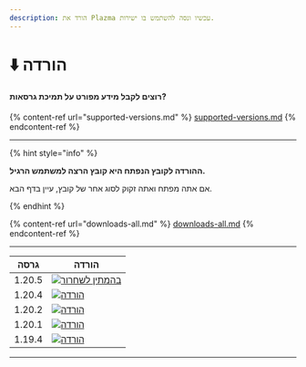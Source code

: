 ```yaml
---
description: הורד את Plazma עכשיו ונסה להשתמש בו ישירות.
---
```


# ⬇️ הורדה

#### רוצים לקבל מידע מפורט על תמיכת גרסאות?

{% content-ref url="supported-versions.md" %}
[supported-versions.md](supported-versions.md)
{% endcontent-ref %}

***

{% hint style="info" %}

**ההורדה לקובץ הנפתח היא קובץ הרצה למשתמש הרגיל.**

אם אתה מפתח ואתה זקוק לסוג אחר של קובץ, עיין בדף הבא.

{% endhint %}

{% content-ref url="downloads-all.md" %}
[downloads-all.md](downloads-all.md)
{% endcontent-ref %}

***

<table data-view="cards">
    <thead>
        <tr>
            <th>גרסה</th>
            <th>הורדה</th>
        </tr>
    </thead>
    <tbody>
        <tr>
            <td>1.20.5</td>
            <td><a href="">
                <img src="https://badge.plazmamc.org/0/בהמתין לשחרור" alt="בהמתין לשחרור">
            </a></td>
        </tr>
        <tr>
            <td>1.20.4</td>
            <td><a href="https://dl.plazmamc.org/1.20.4/">
                <img src="https://badge.plazmamc.org/1/הורדה" alt="הורדה">
            </a></td>
        </tr>
        <tr>
            <td>1.20.2</td>
            <td><a href="https://dl.plazmamc.org/1.20.2/">
                <img src="https://badge.plazmamc.org/1/הורדה" alt="הורדה">
            </a></td>
        </tr>
        <tr>
            <td>1.20.1</td>
            <td><a href="https://dl.plazmamc.org/1.20.1/">
                <img src="https://badge.plazmamc.org/1/הורדה" alt="הורדה">
            </a></td>
        </tr>
        <tr>
            <td>1.19.4</td>
            <td><a href="https://dl.plazmamc.org/1.19.4/">
                <img src="https://badge.plazmamc.org/1/הורדה" alt="הורדה">
            </a></td>
        </tr>
    </tbody>
</table>

***
